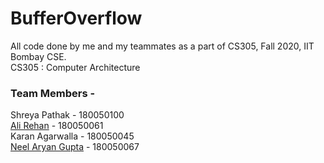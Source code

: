 # BufferOverflow
All code done by me and my teammates as a part of CS305, Fall 2020, IIT Bombay CSE.  
CS305 : Computer Architecture

### Team Members  -

Shreya Pathak - 180050100\
[Ali Rehan](https://www.cse.iitb.ac.in/~alirehan) - 180050061\
Karan Agarwalla - 180050045\
[Neel Aryan Gupta](https://www.cse.iitb.ac.in/~neelaryan) - 180050067  
